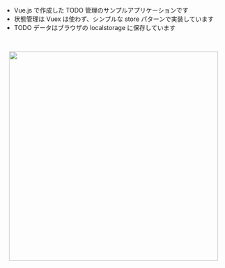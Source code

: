- Vue.js で作成した TODO 管理のサンプルアプリケーションです
- 状態管理は Vuex は使わず、シンプルな store パターンで実装しています
- TODO データはブラウザの localstorage に保存しています

<br />

<p align="center">
    <img src="https://i.gyazo.com/84731c8a6b75772a904155276a81a42a.gif" width="480">
</p>
